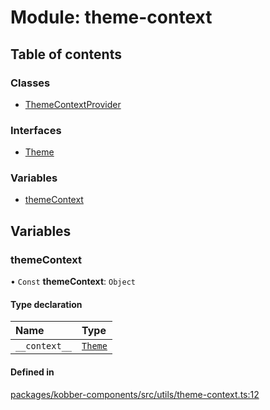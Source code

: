 # Module: theme-context

## Table of contents

### Classes

- [ThemeContextProvider](../wiki/theme-context.ThemeContextProvider)

### Interfaces

- [Theme](../wiki/theme-context.Theme)

### Variables

- [themeContext](../wiki/theme-context#themecontext)

## Variables

### themeContext

• `Const` **themeContext**: `Object`

#### Type declaration

| Name | Type |
| :------ | :------ |
| `__context__` | [`Theme`](../wiki/theme-context.Theme) |

#### Defined in

[packages/kobber-components/src/utils/theme-context.ts:12](https://github.com/GyldendalDigital/kobber/blob/8fa9ef2/packages/kobber-components/src/utils/theme-context.ts#L12)
